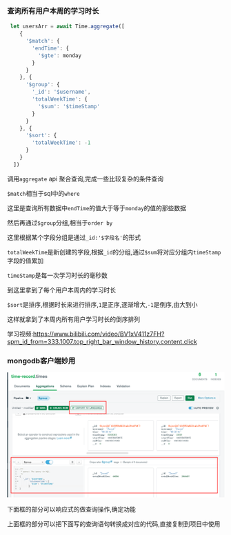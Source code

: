 ### 查询所有用户本周的学习时长

```js
 let usersArr = await Time.aggregate([
    {
      '$match': {
        'endTime': {
          '$gte': monday
        }
      }
    }, {
      '$group': {
        '_id': '$username',
        'totalWeekTime': {
          '$sum': '$timeStamp'
        }
      }
    }, {
      '$sort': {
        'totalWeekTime': -1
      }
    }
  ])
```

调用`aggregate` api 聚合查询,完成一些比较复杂的条件查询

`$match`相当于sql中的`where`

这里是查询所有数据中`endTime`的值大于等于`monday`的值的那些数据



然后再通过`$group`分组,相当于`order by`

这里根据某个字段分组是通过`_id:'$字段名'`的形式

`totalWeekTime`是新创建的字段,根据`_id`的分组,通过`$sum`将对应分组内`timeStamp`字段的值累加

`timeStamp`是每一次学习时长的毫秒数

到这里拿到了每个用户本周内的学习时长



`$sort`是排序,根据时长来进行排序,`1`是正序,逐渐增大,`-1`是倒序,由大到小



这样就拿到了本周内所有用户学习时长的倒序排列

学习视频:https://www.bilibili.com/video/BV1xV411z7FH?spm_id_from=333.1007.top_right_bar_window_history.content.click

### mongodb客户端妙用

![image-20220906005958209](image/image-20220906005958209.png)

下面框的部分可以响应式的做查询操作,确定功能

上面框的部分可以把下面写的查询语句转换成对应的代码,直接复制到项目中使用